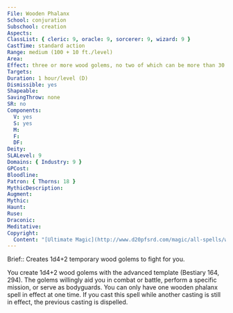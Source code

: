 ```yaml
---
File: Wooden Phalanx
School: conjuration
Subschool: creation
Aspects: 
ClassList: { cleric: 9, oracle: 9, sorcerer: 9, wizard: 9 }
CastTime: standard action
Range: medium (100 + 10 ft./level)
Area: 
Effect: three or more wood golems, no two of which can be more than 30 ft. apart (see text)
Targets: 
Duration: 1 hour/level (D)
Dismissible: yes
Shapeable: 
SavingThrow: none
SR: no
Components:
  V: yes
  S: yes
  M: 
  F: 
  DF: 
Deity: 
SLALevel: 9
Domains: { Industry: 9 }
GPCost: 
Bloodline: 
Patron: { Thorns: 18 }
MythicDescription: 
Augment: 
Mythic: 
Haunt: 
Ruse: 
Draconic: 
Meditative: 
Copyright:
  Content: "[Ultimate Magic](http://www.d20pfsrd.com/magic/all-spells/w/wooden-phalanx)"
---
```

Brief:: Creates 1d4+2 temporary wood golems to fight for you.

You create 1d4+2 wood golems with the advanced template (Bestiary 164, 294). The golems willingly aid you in combat or battle, perform a specific mission, or serve as bodyguards. You can only have one wooden phalanx spell in effect at one time.  If you cast this spell while another casting is still in effect, the previous casting is dispelled.
